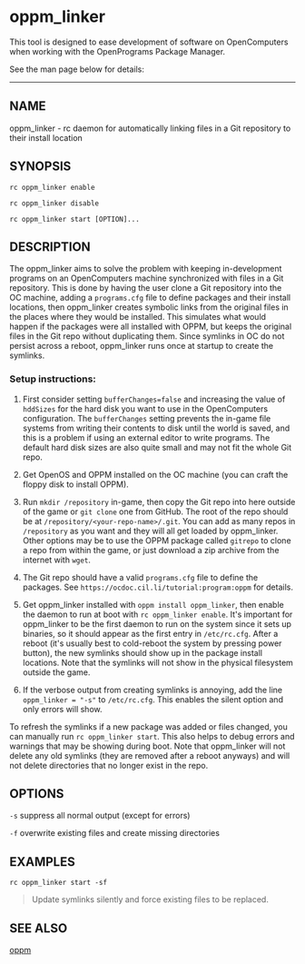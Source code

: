 # oppm_linker
This tool is designed to ease development of software on OpenComputers when working with the OpenPrograms Package Manager.

See the man page below for details:

---

<!-- MARKDOWN-AUTO-DOCS:START (FILE:src=./oppm_linker) -->
<!-- The below content is automatically added from ./oppm_linker -->
## NAME
  oppm_linker - rc daemon for automatically linking files in a Git repository to their install location

## SYNOPSIS
  `rc oppm_linker enable`
  
  `rc oppm_linker disable`
  
  `rc oppm_linker start [OPTION]...`

## DESCRIPTION
  The oppm_linker aims to solve the problem with keeping in-development programs on an OpenComputers machine synchronized with files in a Git repository. This is done by having the user clone a Git repository into the OC machine, adding a `programs.cfg` file to define packages and their install locations, then oppm_linker creates symbolic links from the original files in the places where they would be installed. This simulates what would happen if the packages were all installed with OPPM, but keeps the original files in the Git repo without duplicating them. Since symlinks in OC do not persist across a reboot, oppm_linker runs once at startup to create the symlinks.

### Setup instructions:
  1. First consider setting `bufferChanges=false` and increasing the value of `hddSizes` for the hard disk you want to use in the OpenComputers configuration. The `bufferChanges` setting prevents the in-game file systems from writing their contents to disk until the world is saved, and this is a problem if using an external editor to write programs. The default hard disk sizes are also quite small and may not fit the whole Git repo.
  
  2. Get OpenOS and OPPM installed on the OC machine (you can craft the floppy disk to install OPPM).
  
  3. Run `mkdir /repository` in-game, then copy the Git repo into here outside of the game or `git clone` one from GitHub. The root of the repo should be at `/repository/<your-repo-name>/.git`. You can add as many repos in `/repository` as you want and they will all get loaded by oppm_linker. Other options may be to use the OPPM package called `gitrepo` to clone a repo from within the game, or just download a zip archive from the internet with `wget`.
  
  4. The Git repo should have a valid `programs.cfg` file to define the packages. See `https://ocdoc.cil.li/tutorial:program:oppm` for details.
  
  5. Get oppm_linker installed with `oppm install oppm_linker`, then enable the daemon to run at boot with `rc oppm_linker enable`. It's important for oppm_linker to be the first daemon to run on the system since it sets up binaries, so it should appear as the first entry in `/etc/rc.cfg`. After a reboot (it's usually best to cold-reboot the system by pressing power button), the new symlinks should show up in the package install locations. Note that the symlinks will not show in the physical filesystem outside the game.
  
  6. If the verbose output from creating symlinks is annoying, add the line `oppm_linker = "-s"` to `/etc/rc.cfg`. This enables the silent option and only errors will show.
  
  To refresh the symlinks if a new package was added or files changed, you can manually run `rc oppm_linker start`. This also helps to debug errors and warnings that may be showing during boot. Note that oppm_linker will not delete any old symlinks (they are removed after a reboot anyways) and will not delete directories that no longer exist in the repo.

## OPTIONS
  `-s`  suppress all normal output (except for errors)
  
  `-f`  overwrite existing files and create missing directories

## EXAMPLES
  `rc oppm_linker start -sf`
  > Update symlinks silently and force existing files to be replaced.

## SEE ALSO
  [oppm](https://github.com/OpenPrograms/Vexatos-Programs/tree/master/oppm)
<!-- MARKDOWN-AUTO-DOCS:END -->
